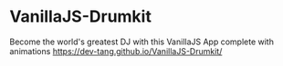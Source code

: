# VanillaJS-Drumkit
Become the world's greatest DJ with this VanillaJS App complete with animations
https://dev-tang.github.io/VanillaJS-Drumkit/
